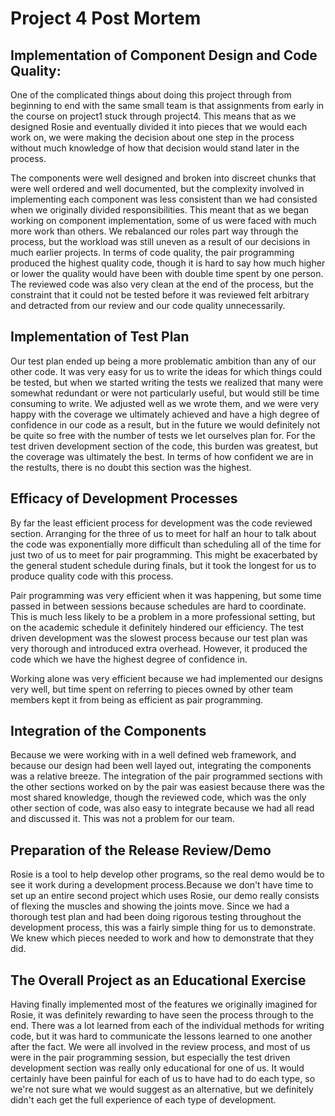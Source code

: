 # Project 4 Post Mortem

## Implementation of Component Design and Code Quality:

One of the complicated things about doing this project through from beginning to end with the same small team is that assignments from early in the course on project1 stuck through project4. This means that as we designed Rosie and eventually divided it into pieces that we would each work on, we were making the decision about one step in the process without much knowledge of how that decision would stand later in the process.

The components were well designed and broken into discreet chunks that were well ordered and well documented, but the complexity involved in implementing each component was less consistent than we had consisted when we originally divided responsibilities. This meant that as we began working on component implementation, some of us were faced with much more work than others. We rebalanced our roles part way through the process, but the workload was still uneven as a result of our decisions in much earlier projects.
In terms of code quality, the pair programming produced the highest quality code, though it is hard to say how much higher or lower the quality would have been with double time spent by one person. The reviewed code was also very clean at the end of the process, but the constraint that it could not be tested before it was reviewed felt arbitrary and detracted from our review and our code quality unnecessarily.

## Implementation of Test Plan

Our test plan ended up being a more problematic ambition than any of our other code. It was very easy for us to write the ideas for which things could be tested, but when we started writing the tests we realized that many were somewhat redundant or were not particularly useful, but would still be time consuming to write. We adjusted well as we wrote them, and we were very happy with the coverage we ultimately achieved and have a high degree of confidence in our code as a result, but in the future we would definitely not be quite so free with the number of tests we let ourselves plan for.
For the test driven development section of the code, this burden was greatest, but the coverage was ultimately the best. In terms of how confident we are in the restults, there is no doubt this section was the highest.

## Efficacy of Development Processes

By far the least efficient process for development was the code reviewed section. Arranging for the three of us to meet for half an hour to talk about the code was exponentially more difficult than scheduling all of the time for just two of us to meet for pair programming. This might be exacerbated by the general student schedule during finals, but it took the longest for us to produce quality code with this process.

Pair programming was very efficient when it was happening, but some time passed in between sessions because schedules are hard to coordinate. This is much less likely to be a problem in a more professional setting, but on the academic schedule it definitely hindered our efficiency.
The test driven development was the slowest process because our test plan was very thorough and introduced extra overhead. However, it produced the code which we have the highest degree of confidence in.

Working alone was very efficient because we had implemented our designs very well, but time spent on referring to pieces owned by other team members kept it from being as efficient as pair programming.

## Integration of the Components

Because we were working with in a well defined web framework, and because our design had been well layed out, integrating the components was a relative breeze. The integration of the pair programmed sections with the other sections worked on by the pair was easiest because there was the most shared knowledge, though the reviewed code, which was the only other section of code, was also easy to integrate because we had all read and discussed it. This was not a problem for our team.

## Preparation of the Release Review/Demo

Rosie is a tool to help develop other programs, so the real demo would be to see it work during a development process.Because we don't have time to set up an entire second project which uses Rosie, our demo really consists of flexing the muscles and showing the joints move. Since we had a thorough test plan and had been doing rigorous testing throughout the development process, this was a fairly simple thing for us to demonstrate. We knew which pieces needed to work and how to demonstrate that they did.

## The Overall Project as an Educational Exercise

Having finally implemented most of the features we originally imagined for Rosie, it was definitely rewarding to have seen the process through to the end. There was a lot learned from each of the individual methods for writing code, but it was hard to communicate the lessons learned to one another after the fact. We were all involved in the review process, and most of us were in the pair programming session, but especially the test driven development section was really only educational for one of us. It would certainly have been painful for each of us to have had to do each type, so we're not sure what we would suggest as an alternative, but we definitely didn't each get the full experience of each type of development.
